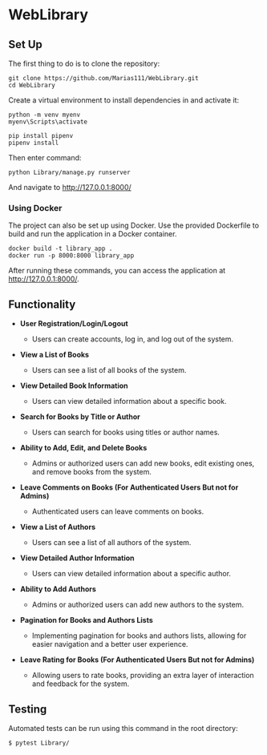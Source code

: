 # WebLibrary

## Set Up

The first thing to do is to clone the repository:

```
git clone https://github.com/Marias111/WebLibrary.git
cd WebLibrary

```

Create a virtual environment to install dependencies in and activate it:
```
python -m venv myenv
myenv\Scripts\activate

pip install pipenv
pipenv install 

```

Then enter command:

```
python Library/manage.py runserver

```
And navigate to http://127.0.0.1:8000/

### Using Docker

The project can also be set up using Docker. Use the provided Dockerfile to build and run the application in a Docker container.

```
docker build -t library_app . 
docker run -p 8000:8000 library_app

```

After running these commands, you can access the application at http://127.0.0.1:8000/.

## Functionality

- **User Registration/Login/Logout**
  - Users can create accounts, log in, and log out of the system.

- **View a List of Books**
  - Users can see a list of all books of the system.

- **View Detailed Book Information**
  - Users can view detailed information about a specific book.

- **Search for Books by Title or Author**
  - Users can search for books using titles or author names.

- **Ability to Add, Edit, and Delete Books**
  - Admins or authorized users can add new books, edit existing ones, and remove books from the system.

- **Leave Comments on Books (For Authenticated Users But not for Admins)**
  - Authenticated users can leave comments on books.

- **View a List of Authors**
  - Users can see a list of all authors of the system.

- **View Detailed Author Information**
  - Users can view detailed information about a specific author.
    
- **Ability to Add Authors**
  - Admins or authorized users can add new authors to the system.
    
- **Pagination for Books and Authors Lists**
  - Implementing pagination for books and authors lists, allowing for easier navigation and a better user experience.

- **Leave Rating for Books (For Authenticated Users But not for Admins)**
  - Allowing users to rate books, providing an extra layer of interaction and feedback for the system.

## Testing

Automated tests can be run using this command in the root directory:

```
$ pytest Library/

```
